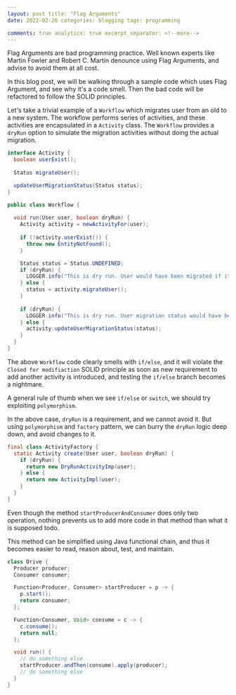 ```yaml
---
layout: post title: "Flag Arguments"
date: 2022-02-26 categories: blogging tags: programming

comments: true analytics: true excerpt_separator: <!--more-->
---
```


Flag Arguments are bad programming practice. Well known experts like Martin Fowler and Robert C. Martin denounce using
Flag Arguments, and advise to avoid them at all cost.

In this blog post, we will be walking through a sample code which uses Flag Argument, and see why it's a code smell.
Then the bad code will be refactored to follow the SOLID principles.

<!--more-->

Let's take a trivial example of a `Workflow` which migrates user from an old to a new system. The workflow performs series 
of activities, and these activities are encapsulated in a `Activity` class.  The `Workflow` provides a `dryRun` option 
to simulate the migration activities without doing the actual migration.

```java
interface Activity {
  boolean userExist();
  
  Status migrateUser();

  updateUserMigrationStatus(Status status);
}

public class Workflow {
  
  void run(User user, boolean dryRun) {
    Activity activity = newActivityFor(user);
    
    if (!activity.userExist()) {
      throw new EntityNotFound();
    }

    Status status = Status.UNDEFINED;
    if (dryRun) {
      LOGGER.info("This is dry run. User would have been migrated if it's an actual run");
    } else {
      status = activity.migrateUser();
    }
    
    if (dryRun) {
      LOGGER.info("This is dry run. User migration status would have been updated if it's an actual run");
    } else {
      activity.updateUserMigrationStatus(status);
    }
  }
}
```

The above `Workflow` code clearly smells with `if/else`, and it will violate the `Closed for modifiaction` SOLID 
principle as soon as new requirement to add another activity is introduced, and testing the `if/else` branch 
becomes a nightmare.

A general rule of thumb when we see `if/else` or `switch`, we should try exploiting `polymorphism`. 

In the above case, `dryRun` is a requirement, and we cannot avoid it. But using `polymorphism` and `factory` pattern,
we can burry the `dryRun` logic deep down, and avoid changes to it.


```java
final class ActivityFactory {
  static Activity create(User user, boolean dryRun) {
    if (dryRun) {
      return new DryRunActivityImp(user);
    } else {
      return new ActivityImpl(user);
    }
  }
} 
```

Even though the method `startProducerAndConsumer` does only two operation, nothing prevents us to add more code in that
method than what it is supposed todo.

This method can be simplified using Java functional chain, and thus it becomes easier to read, reason about, test, and
maintain.

```java
class Drive {
  Producer producer;
  Consumer consumer;

  Function<Producer, Consumer> startProducer = p -> {
    p.start();
    return consumer;
  };

  Function<Consumer, Void> consume = c -> {
    c.consume();
    return null;
  };

  void run() {
    // do something else
    startProducer.andThen(consume).apply(producer);
    // do something else
  }
} 
```

